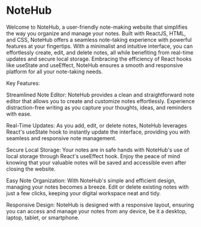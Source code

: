 # NoteHub

Welcome to NoteHub, a user-friendly note-making website that simplifies the way you organize and manage your notes. Built with ReactJS, HTML, and CSS, NoteHub offers a seamless note-taking experience with powerful features at your fingertips. With a minimalist and intuitive interface, you can effortlessly create, edit, and delete notes, all while benefiting from real-time updates and secure local storage. Embracing the efficiency of React hooks like useState and useEffect, NoteHub ensures a smooth and responsive platform for all your note-taking needs.

Key Features:

Streamlined Note Editor: NoteHub provides a clean and straightforward note editor that allows you to create and customize notes effortlessly. Experience distraction-free writing as you capture your thoughts, ideas, and reminders with ease.

Real-Time Updates: As you add, edit, or delete notes, NoteHub leverages React's useState hook to instantly update the interface, providing you with seamless and responsive note management.

Secure Local Storage: Your notes are in safe hands with NoteHub's use of local storage through React's useEffect hook. Enjoy the peace of mind knowing that your valuable notes will be saved and accessible even after closing the website.

Easy Note Organization: With NoteHub's simple and efficient design, managing your notes becomes a breeze. Edit or delete existing notes with just a few clicks, keeping your digital workspace neat and tidy.

Responsive Design: NoteHub is designed with a responsive layout, ensuring you can access and manage your notes from any device, be it a desktop, laptop, tablet, or smartphone.
